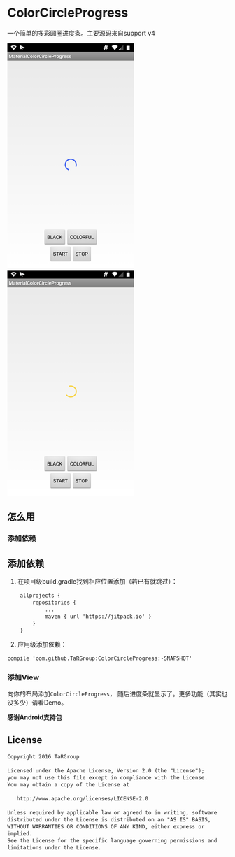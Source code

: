 # ColorCircleProgress
一个简单的多彩圆圈进度条。主要源码来自support v4

![Screenshot1](https://raw.githubusercontent.com/TaRGroup/ColorCircleProgress/master/image/device-2017-01-20-142224.png)
![Screenshot2](https://raw.githubusercontent.com/TaRGroup/ColorCircleProgress/master/image/device-2017-01-20-142241.png)
## 怎么用
### 添加依赖
## 添加依赖
1. 在项目级build.gradle找到相应位置添加（若已有就跳过）：
```grooxy
	allprojects {
		repositories {
			...
			maven { url 'https://jitpack.io' }
		}
	}
```
2. 应用级添加依赖：
```grooxy
compile 'com.github.TaRGroup:ColorCircleProgress:-SNAPSHOT'
```
### 添加View
向你的布局添加`ColorCircleProgress`，
随后进度条就显示了。更多功能（其实也没多少）请看Demo。


**感谢Android支持包**
## License

    Copyright 2016 TaRGroup

    Licensed under the Apache License, Version 2.0 (the "License");
    you may not use this file except in compliance with the License.
    You may obtain a copy of the License at

       http://www.apache.org/licenses/LICENSE-2.0

    Unless required by applicable law or agreed to in writing, software
    distributed under the License is distributed on an "AS IS" BASIS,
    WITHOUT WARRANTIES OR CONDITIONS OF ANY KIND, either express or implied.
    See the License for the specific language governing permissions and
    limitations under the License.